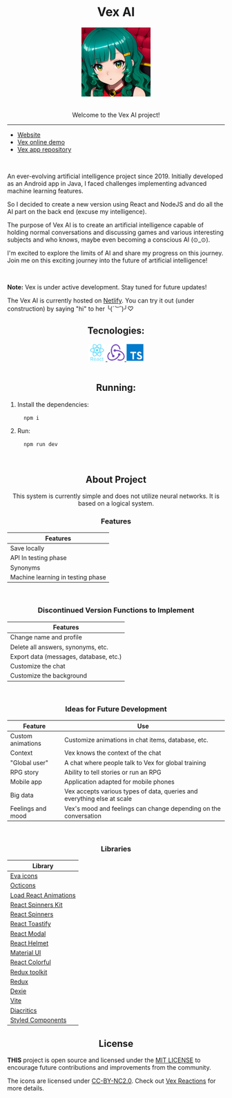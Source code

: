 <div align="center">
  <h1>Vex AI</h1>
  <img src="./public/Vex_320.png" width="160" height="160">
  <br><br>
  <p>Welcome to the Vex AI project!</p>
</div>

<hr>

<ul>
  <li>
    <a href="https://vex-ai.netlify.app/">Website</a>
  </li>
  <li>
    <a href="https://vexai.netlify.app">Vex online demo</a>
  </li>
  <li>
    <a href="https://github.com/Vex-AI/VexAI_Java">Vex app repository</a>
  </li>
</ul>

<br>

An ever-evolving artificial intelligence project since 2019. Initially developed as an Android app in Java, I faced challenges implementing advanced machine learning features. 

So I decided to create a new version using React and NodeJS and do all the AI part on the back end (excuse my intelligence). 

The purpose of Vex AI is to create an artificial intelligence capable of holding normal conversations and discussing games and various interesting subjects and who knows, maybe even becoming a conscious AI (⊙_⊙). 

I'm excited to explore the limits of AI and share my progress on this journey. Join me on this exciting journey into the future of artificial intelligence!

<br>

**Note:** Vex is under active development. Stay tuned for future updates!

The Vex AI is currently hosted on [Netlify](https://www.netlify.com/). You can try it out (under construction) by saying "hi" to her ╰(*´︶`*)╯♡


<div align="center">
  <h2>Tecnologies:</h2>
  <a href="https://reactjs.org/" target="_blank" rel="noreferrer">
    <img src="https://raw.githubusercontent.com/devicons/devicon/master/icons/react/react-original-wordmark.svg" alt="react" width="40" height="40"/>
  </a>
  <a href="https://redux.js.org" target="_blank" rel="noreferrer">
    <img src="https://raw.githubusercontent.com/devicons/devicon/master/icons/redux/redux-original.svg" alt="redux" width="40" height="40"/>
  </a>
  <a href="https://www.typescriptlang.org/" target="_blank" rel="noreferrer">
    <img src="https://raw.githubusercontent.com/devicons/devicon/master/icons/typescript/typescript-original.svg" alt="typescript" width="40" height="40"/>
  </a>
</div>

<br>

<div align="center">
  <h2>Running:</h2>
  
  <div align="left">

  1. Install the dependencies:

      ```sh
        npm i
      ```
  2. Run:

      ```sh
        npm run dev
      ```

  </div>

</div>

<br>

<div align="center">
  <h2>About Project</h2>
  <p>
    This system is currently simple and does not utilize neural networks. It is based on a logical system.
  </p>
</div>

  <div align="center">
    <h3>Features</h3>
  
  | Features                          |
  | --------------------------------- |
  | Save locally                      | 
  | API In testing phase              |
  | Synonyms                          |
  | Machine learning in testing phase |
  
  </div>
  
  <br>

  <div align="center">
    <h3>Discontinued Version Functions to Implement</h3>

  | Features                               |
  | -------------------------------------- | 
  | Change name and profile                |
  | Delete all answers, synonyms, etc.     |
  | Export data (messages, database, etc.) |
  | Customize the chat                     |
  | Customize the background               |

  </div>

  <br>

  <div align="center">
    <h3>Ideas for Future Development</h3>

  | Feature           | Use                                                                     |
  | ----------------- | ----------------------------------------------------------------------- |
  | Custom animations | Customize animations in chat items, database, etc.                      |
  | Context           | Vex knows the context of the chat                                       |
  | "Global user"     | A chat where people talk to Vex for global training                     |
  | RPG story         | Ability to tell stories or run an RPG                                   |
  | Mobile app        | Application adapted for mobile phones                                   |
  | Big data          | Vex accepts various types of data, queries and everything else at scale |
  | Feelings and mood | Vex's mood and feelings can change depending on the conversation        |
  
  </div>

  <br>

  <div align="center">
    <h3>Libraries</h3>

  | Library                                                                    |
  | -------------------------------------------------------------------------- |
  | [Eva icons](https://akveo.github.io/eva-icons/#/?type=fill&searchKey=add)  | 
  | [Octicons](https://primer.github.io/octicons/paper-airplane-16)            |
  | [Load React Animations](https://loader-demo.netlify.app)                   |
  | [React Spinners Kit](https://github.com/dmitrymorozoff/react-spinners-kit) |
  | [React Spinners](https://www.davidhu.io/react-spinners/)                   |
  | [React Toastify](https://fkhadra.github.io/react-toastify/installation)    |
  | [React Modal](http://reactcommunity.org/react-modal)                       |
  | [React Helmet](https://github.com/nfl/react-helmet)                        |
  | [Material UI](https://mui.com/material-ui/getting-started/installation/)   |
  | [React Colorful](https://github.com/omgovich/react-colorful)               |
  | [Redux toolkit](https://redux-toolkit.js.org/introduction/getting-started) |
  | [Redux](https://redux.js.org/)                                             |
  | [Dexie](https://dexie.org/)                                                |
  | [Vite](https://vitejs.dev/)                                                |
  | [Diacritics](https://www.npmjs.com/package/diacritics)                     |
  | [Styled Components](https://styled-components.com/)                        |

  </div>

<div align="center">
  <h2>License</h2>
</div>

**THIS** project is open source and licensed under the [MIT LICENSE](./LICENSE) to encourage future contributions and improvements from the community. 

The icons are licensed under [CC-BY-NC2.0](https://creativecommons.org/licenses/by-nc/2.0/legalcode). Check out [Vex Reactions](https://github.com/cookieukw/Vex-Reactions) for more details.

